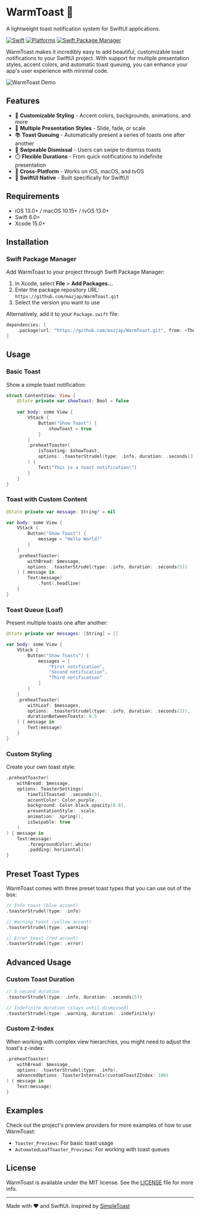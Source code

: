 # WarmToast 🍞

A lightweight toast notification system for SwiftUI applications.

[![Swift](https://img.shields.io/badge/Swift-6.0-orange.svg)](https://swift.org)
[![Platforms](https://img.shields.io/badge/Platforms-iOS%2013+%20|%20macOS%2010.15+%20|%20tvOS%2013+-lightgrey.svg)](https://developer.apple.com/swift/)
[![Swift Package Manager](https://img.shields.io/badge/Swift_Package_Manager-compatible-brightgreen.svg)](https://swift.org/package-manager/)

WarmToast makes it incredibly easy to add beautiful, customizable toast notifications to your SwiftUI project. With support for multiple presentation styles, accent colors, and automatic toast queuing, you can enhance your app's user experience with minimal code.

![WarmToast Demo](./src/demo.gif)

## Features

- 🎨 **Customizable Styling** - Accent colors, backgrounds, animations, and more
- 🔄 **Multiple Presentation Styles** - Slide, fade, or scale
- 📚 **Toast Queuing** - Automatically present a series of toasts one after another
- 🔄 **Swipeable Dismissal** - Users can swipe to dismiss toasts
- ⏱️ **Flexible Durations** - From quick notifications to indefinite presentation
- 📱 **Cross-Platform** - Works on iOS, macOS, and tvOS
- 🎯 **SwiftUI Native** - Built specifically for SwiftUI

## Requirements

- iOS 13.0+ / macOS 10.15+ / tvOS 13.0+
- Swift 6.0+
- Xcode 15.0+

## Installation

### Swift Package Manager

Add WarmToast to your project through Swift Package Manager:

1. In Xcode, select **File** > **Add Packages...**
2. Enter the package repository URL: `https://github.com/mazjap/WarmToast.git`
3. Select the version you want to use

Alternatively, add it to your `Package.swift` file:

```swift
dependencies: [
    .package(url: "https://github.com/mazjap/WarmToast.git", from: <The latest version>)
]
```

## Usage

### Basic Toast

Show a simple toast notification:

```swift
struct ContentView: View {
    @State private var showToast: Bool = false
    
    var body: some View {
        VStack {
            Button("Show Toast") {
                showToast = true
            }
        }
        .preheatToaster(
            isToasting: $showToast,
            options: .toasterStrudel(type: .info, duration: .seconds(3))
        ) {
            Text("This is a toast notification!")
        }
    }
}
```

### Toast with Custom Content

```swift
@State private var message: String? = nil

var body: some View {
    VStack {
        Button("Show Toast") {
            message = "Hello World!"
        }
    }
    .preheatToaster(
        withBread: $message,
        options: .toasterStrudel(type: .info, duration: .seconds(5))
    ) { message in
        Text(message)
            .font(.headline)
    }
}
```

### Toast Queue (Loaf)

Present multiple toasts one after another:

```swift
@State private var messages: [String] = []

var body: some View {
    VStack {
        Button("Show Toasts") {
            messages = [
                "First notification",
                "Second notification",
                "Third notification"
            ]
        }
    }
    .preheatToaster(
        withLoaf: $messages,
        options: .toasterStrudel(type: .info, duration: .seconds(2)),
        durationBetweenToasts: 0.5
    ) { message in
        Text(message)
    }
}
```

### Custom Styling

Create your own toast style:

```swift
.preheatToaster(
    withBread: $message,
    options: ToasterSettings(
        timeTilToasted: .seconds(3),
        accentColor: Color.purple,
        background: Color.black.opacity(0.8),
        presentationStyle: .scale,
        animation: .spring(),
        isSwipable: true
    )
) { message in
    Text(message)
        .foregroundColor(.white)
        .padding(.horizontal)
}
```

## Preset Toast Types

WarmToast comes with three preset toast types that you can use out of the box:

```swift
// Info toast (blue accent)
.toasterStrudel(type: .info)

// Warning toast (yellow accent)
.toasterStrudel(type: .warning)

// Error toast (red accent)
.toasterStrudel(type: .error)
```

## Advanced Usage

### Custom Toast Duration

```swift
// 5-second duration
.toasterStrudel(type: .info, duration: .seconds(5))

// Indefinite duration (stays until dismissed)
.toasterStrudel(type: .warning, duration: .indefinitely)
```

### Custom Z-Index

When working with complex view hierarchies, you might need to adjust the toast's z-index:

```swift
.preheatToaster(
    withBread: $message,
    options: .toasterStrudel(type: .info),
    advancedOptions: ToasterInternals(customToastZIndex: 100)
) { message in
    Text(message)
}
```

## Examples

Check out the project's preview providers for more examples of how to use WarmToast:

- `Toaster_Previews`: For basic toast usage
- `AutomatedLoafToaster_Previews`: For working with toast queues

## License

WarmToast is available under the MIT license. See the [LICENSE](LICENSE) file for more info.

---

Made with ❤️ and SwiftUI. Inspired by [SimpleToast](https://github.com/sanzaru/SimpleToast)

